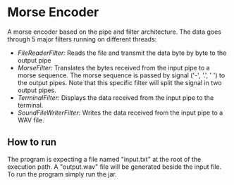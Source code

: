 # Morse Encoder
A morse encoder based on the pipe and filter architecture. The data goes through 5 major filters running on different threads:

- *FileReaderFilter:* Reads the file and transmit the data byte by byte to the output pipe
- *MorseFilter:* Translates the bytes received from the input pipe to a morse sequence. The morse sequence is passed by signal ('-', '.', ' ') to the output pipes. Note that this specific filter will split the signal in two output pipes.
- *TerminalFilter:* Displays the data received from the input pipe to the terminal.
- *SoundFileWriterFilter:* Writes the data received from the input pipe to a WAV file.

## How to run
The program is expecting a file named "input.txt" at the root of the execution path. A "output.wav" file will be generated beside the input file. To run the program simply run the jar.